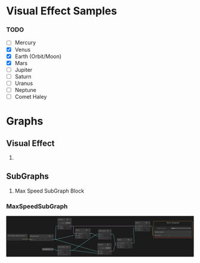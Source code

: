 # Visual Effect Samples

### TODO

- [ ] Mercury
- [x] Venus
- [x] Earth (Orbit/Moon)
- [x] Mars
- [ ] Jupiter
- [ ] Saturn
- [ ] Uranus
- [ ] Neptune
- [ ] Comet Haley

# Graphs

## Visual Effect
1. 

## SubGraphs
1. Max Speed SubGraph Block

### MaxSpeedSubGraph

![MaxSpeedSubGraph](./GitResources/Images/MaxSpeedSubGraph_001.png)
